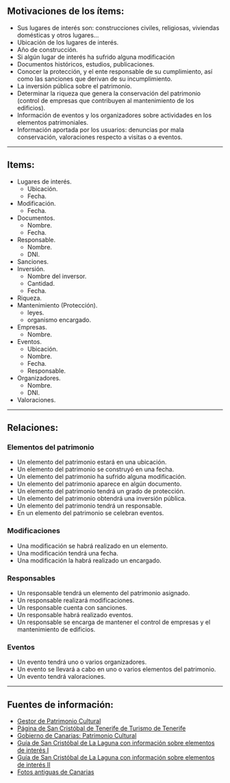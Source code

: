 ## Motivaciones de los ítems:
- Sus lugares de interés son: construcciones civiles, religiosas, viviendas domésticas y otros lugares…
- Ubicación de los lugares de interés.
- Año de construcción.
- Si algún lugar de interés ha sufrido alguna modificación
- Documentos históricos, estudios, publicaciones.
- Conocer la protección, y el ente responsable de su cumplimiento, así como las sanciones que derivan de su incumplimiento.
- La inversión pública sobre el patrimonio.
- Determinar la riqueza que genera la conservación del patrimonio (control de empresas que contribuyen al mantenimiento de los edificios).
- Información de eventos y los organizadores sobre actividades en los elementos patrimoniales.
- Información aportada por los usuarios: denuncias por mala conservación, valoraciones respecto a visitas o a eventos.

***

## Items:
- Lugares de interés.
    - Ubicación.
    - Fecha.
- Modificación.
    - Fecha. 
- Documentos.
    - Nombre.
    - Fecha.
- Responsable.
    - Nombre.
    - DNI.
- Sanciones.
- Inversión.
    - Nombre del inversor.
    - Cantidad.
    - Fecha.
- Riqueza.
- Mantenimiento (Protección).
    - leyes.
    - organismo encargado.
- Empresas.
    - Nombre.
- Eventos.
    - Ubicación.
    - Nombre.
    - Fecha.
    - Responsable.
- Organizadores.
    - Nombre.
    - DNI.
- Valoraciones.

***

## Relaciones:
### Elementos del patrimonio
- Un elemento del patrimonio estará en una ubicación.
- Un elemento del patrimonio se construyó en una fecha.
- Un elemento del patrimonio ha sufrido alguna modificación.
- Un elemento del patrimonio aparece en algún documento.
- Un elemento del patrimonio tendrá un grado de protección.
- Un elemento del patrimonio obtendrá una inversión pública.
- Un elemento del patrimonio tendrá un responsable.
- En un elemento del patrimonio se celebran eventos.

### Modificaciones
- Una modificación se habrá realizado en un elemento.
- Una modificación tendrá una fecha.
- Una modificación la habrá realizado un encargado.

### Responsables
- Un responsable tendrá un elemento del patrimonio asignado.
- Un responsable realizará modificaciones.
- Un responsable cuenta con sanciones.
- Un responsable habrá realizado eventos.
- Un responsable se encarga de mantener el control de empresas y el mantenimiento de edificios.

### Eventos
- Un evento tendrá uno o varios organizadores.
- Un evento se llevará a cabo en uno o varios elementos del patrimonio.
- Un evento tendrá valoraciones.

***

## Fuentes de información:
- [Gestor de Patrimonio Cultural](http://gestorpatrimoniocultural.cicop.com/)
- [Página de San Cristóbal de Tenerife de Turismo de Tenerife](https://www.webtenerife.com/tenerife/la-isla/municipios/laguna/?tab=1)
- [Gobierno de Canarias: Patrimonio Cultural](http://www.gobiernodecanarias.org/cultura/patrimoniocultural/bics/)
- [Guía de San Cristóbal de La Laguna con información sobre elementos de interés I](https://lagavetavoladora.com/visitar-san-cristobal-de-la-laguna-tenerife/)
- [Guía de San Cristóbal de La Laguna con información sobre elementos de interés II](https://www.rutasporespana.es/blog/2015/01/que-ver-san-cristobal-laguna/)
- [Fotos antiguas de Canarias](http://www.fotosantiguascanarias.org/)
